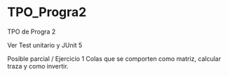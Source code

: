 # TPO_Progra2
TPO de Progra 2

Ver Test unitario y JUnit 5

Posible parcial / Ejercicio 1
Colas que se comporten como matriz, calcular traza y como invertir.

